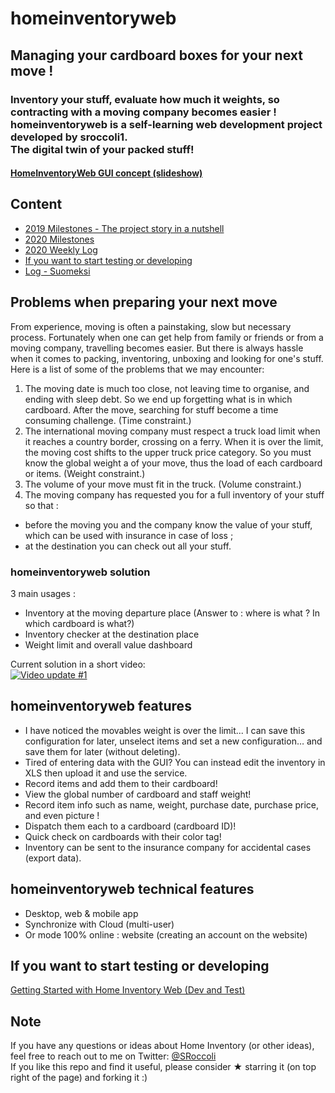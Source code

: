 # homeinventoryweb
## Managing your cardboard boxes for your next move !
### Inventory your stuff, evaluate how much it weights, so contracting with a moving company becomes easier !<br>homeinventoryweb is a self-learning web development project developed by sroccoli1.<br>The digital twin of your packed stuff! 
#### [HomeInventoryWeb GUI concept (slideshow)](https://docs.google.com/presentation/d/1Q-WU6EXmCz8f2J5X9AstjjvyCnf4XlexK0z0Xx5O2q4/edit?usp=sharing)

## Content
- [2019 Milestones - The project story in a nutshell](https://github.com/sroccoli1/homeinventoryweb/blob/master/2019_milestones.md)
- [2020 Milestones](https://github.com/sroccoli1/homeinventoryweb/blob/master/2020_milestones.md)
- [2020 Weekly Log](https://github.com/sroccoli1/homeinventoryweb/blob/master/2020_log.md)
- [If you want to start testing or developing](https://github.com/sroccoli1/homeinventoryweb/blob/master/GettingStartedDevandTest.md)
- [Log - Suomeksi](https://github.com/sroccoli1/homeinventoryweb/blob/master/lokikirja.md)

## Problems when preparing your next move

From experience, moving is often a painstaking, slow but necessary process. Fortunately when one can get help from family or friends or from a moving company, travelling becomes easier. But there is always hassle when it comes to packing, inventoring, unboxing and looking for one's stuff. Here is a list of some of the problems that we may encounter:
1. The moving date is much too close, not leaving time to organise, and ending with sleep debt. So we end up forgetting what is in which cardboard. After the move, searching for stuff become a time consuming challenge. (Time constraint.)
2. The international moving company must respect a truck load limit when it reaches a country border, crossing on a ferry. When it is over the limit, the moving cost shifts to the upper truck price category. So you must know the global weight a of your move, thus the load of each cardboard or items. (Weight constraint.)
3. The volume of your move must fit in the truck. (Volume constraint.)
4. The moving company has requested you for a full inventory of your stuff so that :
  - before the moving you and the company know the value of your stuff, which can be used with insurance in case of loss ;
  - at the destination you can check out all your stuff. 

### homeinventoryweb solution

3 main usages : 
- Inventory at the moving departure place (Answer to : where is what ? In which cardboard is what?) 
- Inventory checker at the destination place
- Weight limit and overall value dashboard  

Current solution in a short video:<br>
[![Video update #1](https://media.giphy.com/media/MdegzNhqQnHdfV59vb/giphy.gif)](https://youtu.be/2eW1WiKwrd0)

## homeinventoryweb features

- I have noticed the movables weight is over the limit... I can save this configuration for later, unselect items and set a new configuration… and save them for later (without deleting).
- Tired of entering data with the GUI? You can instead edit the inventory in XLS then upload it and use the service. 
- Record items and add them to their cardboard!
- View the global number of cardboard and staff weight!
- Record item info such as name, weight, purchase date, purchase price, and even picture !
- Dispatch them each to a cardboard (cardboard ID)!
- Quick check on cardboards with their color tag!
- Inventory can be sent to the insurance company for accidental cases (export data). 

## homeinventoryweb technical features

- Desktop, web & mobile app
- Synchronize with Cloud (multi-user)
- Or mode 100% online : website (creating an account on the website)

## If you want to start testing or developing
[Getting Started with Home Inventory Web (Dev and Test)](https://github.com/sroccoli1/homeinventoryweb/blob/master/GettingStartedDevandTest.md)

## Note
If you have any questions or ideas about Home Inventory (or other ideas), feel free to reach out to me on Twitter: [@SRoccoli](https://twitter.com/SRoccoli) 
<br>If you like this repo and find it useful, please consider ★ starring it (on top right of the page) and forking it :)
